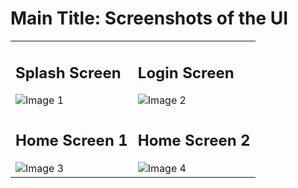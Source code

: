 <!DOCTYPE html>
<html>
<body>
    <h1>Main Title: Screenshots of the UI</h1>
    <table>
        <tr>
            <td>
                <h2>Splash Screen</h2>
                <img src="https://github.com/akhadkathoki/shoppingapp/assets/143115079/7622d5ff-4451-4f1b-8b04-66f846d9fbdb" alt="Image 1">
            </td>
            <td>
                <h2>Login Screen</h2>
                <img src="https://github.com/akhadkathoki/shoppingapp/assets/143115079/6d36b3df-f50e-4044-be5c-3203585293da" alt="Image 2">
            </td>
        </tr>
        <tr>
            <td>
                <h2>Home Screen 1</h2>
                <img src="https://github.com/akhadkathoki/shoppingapp/assets/143115079/41e31598-167e-43ee-a4d7-f77d7f85804e" alt="Image 3">
            </td>
            <td>
                <h2>Home Screen 2</h2>
                <img src="https://github.com/akhadkathoki/shoppingapp/assets/143115079/bb32bf0e-359f-4bf2-874e-eb1a208a6ded" alt="Image 4">
            </td>
        </tr>
    </table>
</body>
</html>

